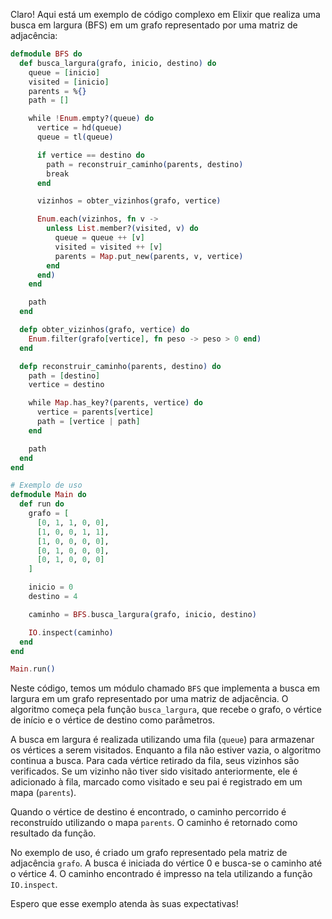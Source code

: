 Claro! Aqui está um exemplo de código complexo em Elixir que realiza uma busca em largura (BFS) em um grafo representado por uma matriz de adjacência:

```elixir
defmodule BFS do
  def busca_largura(grafo, inicio, destino) do
    queue = [inicio]
    visited = [inicio]
    parents = %{}
    path = []

    while !Enum.empty?(queue) do
      vertice = hd(queue)
      queue = tl(queue)

      if vertice == destino do
        path = reconstruir_caminho(parents, destino)
        break
      end

      vizinhos = obter_vizinhos(grafo, vertice)

      Enum.each(vizinhos, fn v ->
        unless List.member?(visited, v) do
          queue = queue ++ [v]
          visited = visited ++ [v]
          parents = Map.put_new(parents, v, vertice)
        end
      end)
    end

    path
  end

  defp obter_vizinhos(grafo, vertice) do
    Enum.filter(grafo[vertice], fn peso -> peso > 0 end)
  end

  defp reconstruir_caminho(parents, destino) do
    path = [destino]
    vertice = destino

    while Map.has_key?(parents, vertice) do
      vertice = parents[vertice]
      path = [vertice | path]
    end

    path
  end
end

# Exemplo de uso
defmodule Main do
  def run do
    grafo = [
      [0, 1, 1, 0, 0],
      [1, 0, 0, 1, 1],
      [1, 0, 0, 0, 0],
      [0, 1, 0, 0, 0],
      [0, 1, 0, 0, 0]
    ]

    inicio = 0
    destino = 4

    caminho = BFS.busca_largura(grafo, inicio, destino)

    IO.inspect(caminho)
  end
end

Main.run()
```

Neste código, temos um módulo chamado `BFS` que implementa a busca em largura em um grafo representado por uma matriz de adjacência. O algoritmo começa pela função `busca_largura`, que recebe o grafo, o vértice de início e o vértice de destino como parâmetros.

A busca em largura é realizada utilizando uma fila (`queue`) para armazenar os vértices a serem visitados. Enquanto a fila não estiver vazia, o algoritmo continua a busca. Para cada vértice retirado da fila, seus vizinhos são verificados. Se um vizinho não tiver sido visitado anteriormente, ele é adicionado à fila, marcado como visitado e seu pai é registrado em um mapa (`parents`).

Quando o vértice de destino é encontrado, o caminho percorrido é reconstruído utilizando o mapa `parents`. O caminho é retornado como resultado da função.

No exemplo de uso, é criado um grafo representado pela matriz de adjacência `grafo`. A busca é iniciada do vértice 0 e busca-se o caminho até o vértice 4. O caminho encontrado é impresso na tela utilizando a função `IO.inspect`.

Espero que esse exemplo atenda às suas expectativas!